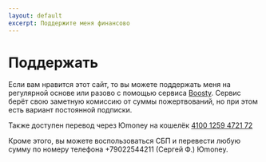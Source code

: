 ```yaml
---
layout: default
excerpt: Поддержите меня финансово
---
```

# Поддержать

Если вам нравится этот сайт, то вы можете поддержать меня на регулярной основе или разово с помощью сервиса [Boosty](https://boosty.to/tavdainfo/donate). Сервис берёт свою заметную комиссию от суммы пожертвований, но при этом есть вариант постоянной подписки.

Также доступен перевод через Юmoney на кошелёк [4100 1259 4721 72](https://yoomoney.ru/to/41001259472172)

Кроме этого, вы можете воспользоваться СБП и перевести любую сумму по номеру телефона +79022544211 (Сергей Ф.) Юmoney.
